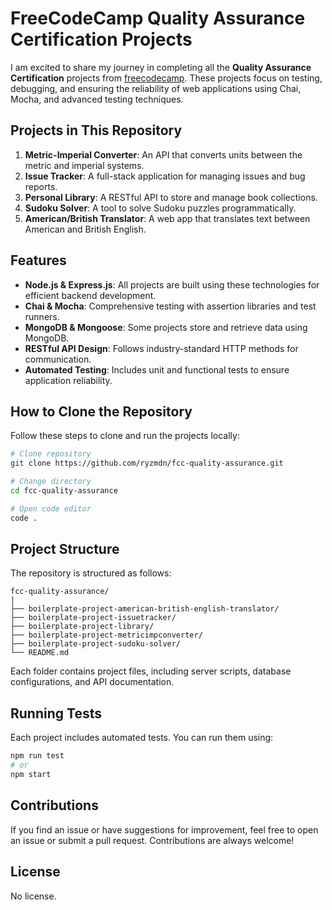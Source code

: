 # FreeCodeCamp Quality Assurance Certification Projects

I am excited to share my journey in completing all the **Quality Assurance Certification** projects from [freecodecamp](https://www.freecodecamp.org/learn/quality-assurance/). These projects focus on testing, debugging, and ensuring the reliability of web applications using Chai, Mocha, and advanced testing techniques.

## Projects in This Repository

1. **Metric-Imperial Converter**: An API that converts units between the metric and imperial systems.
2. **Issue Tracker**: A full-stack application for managing issues and bug reports.
3. **Personal Library**: A RESTful API to store and manage book collections.
4. **Sudoku Solver**: A tool to solve Sudoku puzzles programmatically.
5. **American/British Translator**: A web app that translates text between American and British English.

## Features

- **Node.js & Express.js**: All projects are built using these technologies for efficient backend development.
- **Chai & Mocha**: Comprehensive testing with assertion libraries and test runners.
- **MongoDB & Mongoose**: Some projects store and retrieve data using MongoDB.
- **RESTful API Design**: Follows industry-standard HTTP methods for communication.
- **Automated Testing**: Includes unit and functional tests to ensure application reliability.

## How to Clone the Repository

Follow these steps to clone and run the projects locally:

```bash
# Clone repository
git clone https://github.com/ryzmdn/fcc-quality-assurance.git

# Change directory
cd fcc-quality-assurance

# Open code editor
code .
```

## Project Structure

The repository is structured as follows:

```plaintext
fcc-quality-assurance/
|
├── boilerplate-project-american-british-english-translator/
├── boilerplate-project-issuetracker/
├── boilerplate-project-library/
├── boilerplate-project-metricimpconverter/
├── boilerplate-project-sudoku-solver/
└── README.md
```

Each folder contains project files, including server scripts, database configurations, and API documentation.

## Running Tests

Each project includes automated tests. You can run them using:

```bash
npm run test
# or
npm start
```

## Contributions

If you find an issue or have suggestions for improvement, feel free to open an issue or submit a pull request. Contributions are always welcome!

## License

No license.
